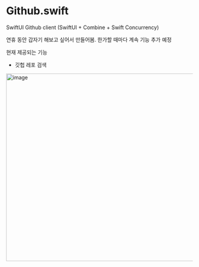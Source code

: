 # Github.swift
SwiftUI Github client
(SwiftUI + Combine + Swift Concurrency)

연휴 동안 갑자기 해보고 싶어서 만들어봄. 한가할 때마다 계속 기능 추가 예정

현재 제공되는 기능
- 깃헙 레포 검색

<img width="506" alt="image" src="https://user-images.githubusercontent.com/11504967/172092264-e5a7dc7b-cb17-4c58-87c5-4959eafea7c7.png">

